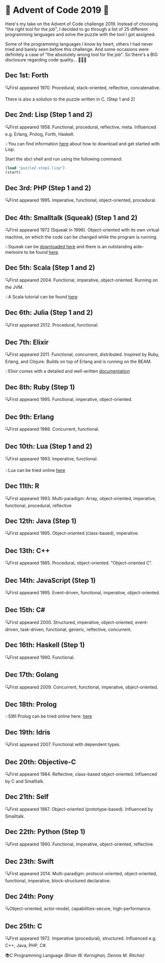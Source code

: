 # 🎄 Advent of Code 2019 🎄
Here's my take on the Advent of Code challenge 2019. Instead of choosing "the right tool for the job", I decided to go through a list of 25 different programming languages and solve the puzzle with the tool I got assigned.

Some of the programming languages I know by heart, others I had never tried and barely seen before this challenge. And some occasions were definitely a case of "the absolutely wrong tool for the job". So there's a BIG disclosure regarding code quality... 🙈🙈🙈

## Dec 1st: Forth
🔍First appeared 1970. Procedural, stack-oriented, reflective, concatenative.

There is also a solution to the puzzle written in C. (Step 1 and 2)

## Dec 2nd: Lisp (Step 1 and 2)
🔍First appeared 1958. Functional, procedural, reflective, meta. Influenced e.g. Erlang, Prolog, Forth, Haskell.

💡You can find information [here](https://lisp-lang.org/learn/getting-started/) about how to download and get started with Lisp.

Start the sbcl shell and run using the following command:

```lisp
(load "puzzle2-step1.lisp")
(start)
```

## Dec 3rd: PHP (Step 1 and 2)
🔍First appeared 1995. Imperative, functional, object-oriented, procedural.

## Dec 4th: Smalltalk (Squeak) (Step 1 and 2)
🔍First appeared 1972 (Squeak in 1996). Object-oriented with its own virtual machine, on which the code can be changed while the program is running.

💡Squeak can be [downloaded here](https://squeak.org/) and there is an outstanding aide-memoire to be found [here](https://wiki.squeak.org/squeak/5699).

## Dec 5th: Scala (Step 1 and 2)
🔍First appeared 2004. Functional, imperative, object-oriented. Running on the JVM.

💡A Scala tutorial can be found [here](https://www.tutorialspoint.com/scala/index.htm)

## Dec 6th: Julia (Step 1 and 2)
🔍First appeared 2012. Procedural, functional.

## Dec 7th: Elixir
🔍First appeared 2011. Functional, concurrent, distributed. Inspired by Ruby, Erlang, and Clojure. Builds on top of Erlang and is running on the BEAM.

💡Elixir comes with a detailed and well-written [documentation](https://hexdocs.pm/elixir)

## Dec 8th: Ruby (Step 1)
🔍First appeared 1995. Functional, imperative, object-oriented.

## Dec 9th: Erlang
🔍First appeared 1986. Concurrent, functional.

## Dec 10th: Lua (Step 1 and 2)
🔍First appeared 1993. Imperative, functional.

💡Lua can be tried online [here](https://www.lua.org/cgi-bin/demo)

## Dec 11th: R
🔍First appeared 1993. Multi-paradigm: Array, object-oriented, imperative, functional, procedural, reflective

## Dec 12th: Java (Step 1)
🔍First appeared 1995. Object-oriented (class-based), imperative.

## Dec 13th: C++
🔍First appeared 1985. Procedural, object-oriented. "Object-oriented C".

## Dec 14th: JavaScript (Step 1)
🔍First appeared 1995. Event-driven, functional, imperative, object-oriented.

## Dec 15th: C#
🔍First appeared 2000. Structured, imperative, object-oriented, event-driven, task-driven, functional, generic, reflective, concurrent.

## Dec 16th: Haskell (Step 1)
🔍First appeared 1990. Functional.

## Dec 17th: Golang
🔍First appeared 2009. Concurrent, functional, imperative, object-oriented.

## Dec 18th: Prolog
💡SWI Prolog can be tried online here: [here](https://swish.swi-prolog.org)

## Dec 19th: Idris
🔍First appeared 2007. Functional with dependent types.

## Dec 20th: Objective-C
🔍First appeared 1984. Reflective, class-based object-oriented. Influenced by C and Smalltalk. 

## Dec 21th: Self 
🔍First appeared 1987. Object-oriented (prototype-based). Influenced by Smalltalk.

## Dec 22th: Python (Step 1)
🔍First appeared 1990. Functional, imperative, object-oriented, reflective.

## Dec 23th: Swift
🔍First appeared 2014. Multi-paradigm: protocol-oriented, object-oriented, functional, imperative, block-structured declarative.

## Dec 24th: Pony 
🔍Object-oriented, actor-model, capabilities-secure, high-performance.

## Dec 25th: C
🔍First appeared 1972. Imperative (procedural), structured. Influenced e.g. C++, Java, PHP, C#.

📚C Programming Language *(Brian W. Kernighan, Dennis M. Ritchie)*